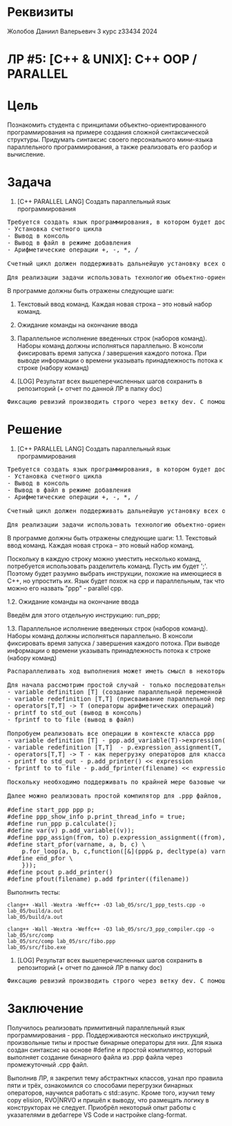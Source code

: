 # Реквизиты
Жолобов Даниил Валерьевич
3 курс
z33434
2024

# ЛР #5: [C++ & UNIX]: C++ OOP / PARALLEL

# Цель

Познакомить студента с принципами объектно-ориентированного программирования на примере создания сложной синтаксической структуры. Придумать синтаксис своего персонального мини-языка параллельного программирования, а также реализовать его разбор и вычисление.

# Задача

1. [С++ PARALLEL LANG] Создать параллельный язык программирования
<pre>
Требуется создать язык программирования, в котором будет доступна установка следующих команд:
- Установка счетного цикла
- Вывод в консоль
- Вывод в файл в режиме добавления
- Арифметические операции +, -, *, /

Счетный цикл должен поддерживать дальнейшую установку всех остальных поддерживаемых команд.

Для реализации задачи использовать технологию объектно-ориентированного программирования в части реализации поддерживаемых команд языка
</pre>

В программе должны быть отражены следующие шаги:
1. Текстовый ввод команд. Каждая новая строка – это новый набор команд.
2. Ожидание команды на окончание ввода
3. Параллельное исполнение введенных строк (наборов команд). Наборы команд должны исполняться параллельно. В консоли фиксировать время запуска / завершения каждого потока. При выводе информации о времени указывать принадлежность потока к строке (набору команд)

2. [LOG] Результат всех вышеперечисленных шагов сохранить в репозиторий (+ отчет по данной ЛР в папку doc)

<pre>
Фиксацию ревизий производить строго через ветку dev. С помощью скриптов накатить ревизии на stg и на prd. Скрипты разместить в корне репозитория. Также создать скрипты по возврату к виду текущей ревизии (даже если в папке имеются несохраненные изменения + новые файлы).
</pre>

# Решение

1. [С++ PARALLEL LANG] Создать параллельный язык программирования
<pre>
Требуется создать язык программирования, в котором будет доступна установка следующих команд:
- Установка счетного цикла
- Вывод в консоль
- Вывод в файл в режиме добавления
- Арифметические операции +, -, *, /

Счетный цикл должен поддерживать дальнейшую установку всех остальных поддерживаемых команд.

Для реализации задачи использовать технологию объектно-ориентированного программирования в части реализации поддерживаемых команд языка
</pre>

В программе должны быть отражены следующие шаги:
1.1. Текстовый ввод команд. Каждая новая строка – это новый набор команд.

Поскольку в каждую строку можно уместить несколько команд, потребуется использовать разделитель команд. Пусть им будет ';'. Поэтому будет разумно выбрать инструкции, похожие на имеющиеся в C++, но упростить их. Язык будет похож на cpp и параллельным, так что можно его назвать "ppp" - parallel cpp.

1.2. Ожидание команды на окончание ввода

Введём для этого отдельную инструкцию:
run_ppp;

1.3. Параллельное исполнение введенных строк (наборов команд). Наборы команд должны исполняться параллельно. В консоли фиксировать время запуска / завершения каждого потока. При выводе информации о времени указывать принадлежность потока к строке (набору команд)

<pre>
Распараллеливать ход выполнения может иметь смысл в некоторых циклах и некоторых последовательных наборах команд. Чтобы понять, в каких случаях следует выполнять параллельные вычисления, можно построить граф изменения переменных.

Для начала рассмотрим простой случай - только последовательность команд, без циклов. Тогда достаточно проанализировать следующие инструкции:
- variable definition [T] (создание параллельной переменной из обычной) 
- variable redefinition [T,T] (присваивание параллельной переменной другой параллельной переменной)
- operators[T,T] -> T (операторы арифметических операций)
- printf to std_out (вывод в консоль)
- fprintf to to file (вывод в файл)

Попробуем реализовать все операции в контексте класса ppp
- variable definition [T] - ppp.add_variable(T)->expression(T); 
- variable redefinition [T,T]  - p.expression_assignment(T, T);
- operators[T,T] -> T - как перегрузку операторов для класса expression
- printf to std_out - p.add_printer() << expression
- fprintf to to file - p.add_fprinter(filename) << expression

Поскольку необходимо поддерживать по крайней мере базовые числовые типы переменных, реализуем управление операциями через базовый абстрактный класс base для класса expression.

Далее можно реализовать простой компилятор для .ppp файлов, который будет оборачивать их в структуру минимального .cpp файла, подключая header с классом ppp и компилирующий при помощи clang++ получившийся .cpp файл. Следовательно, удобно выбрать такой синтаксис языка, который легко реализовать при помощи #define.

#define start_ppp ppp p;
#define ppp_show_info p.print_thread_info = true;
#define run_ppp p.calculate();
#define var(v) p.add_variable((v));
#define ppp_assign(from, to) p.expression_assignment((from), (to));
#define start_pfor(varname, a, b, c) \
	p.for_loop(a, b, c,function<void(ppp&, decltype((a)))>([&](ppp& p, decltype(a) varname) {
#define end_pfor \
	}));
#define pcout p.add_printer()
#define pfout(filename) p.add_fprinter((filename))
</pre>

Выполнить тесты:
```
clang++ -Wall -Wextra -Weffc++ -O3 lab_05/src/1_ppp_tests.cpp -o lab_05/build/a.out
lab_05/build/a.out
```
```
clang++ -Wall -Wextra -Weffc++ -O3 lab_05/src/3_ppp_compiler.cpp -o lab_05/src/comp
lab_05/src/comp lab_05/src/fibo.ppp
lab_05/src/fibo.exe
```


1. [LOG] Результат всех вышеперечисленных шагов сохранить в репозиторий (+ отчет по данной ЛР в папку doc)

<pre>
Фиксацию ревизий производить строго через ветку dev. С помощью скриптов накатить ревизии на stg и на prd. Скрипты разместить в корне репозитория. Также создать скрипты по возврату к виду текущей ревизии (даже если в папке имеются несохраненные изменения + новые файлы).
</pre>

# Заключение

Получилось реализовать примитивный параллельный язык программирования - ppp. Поддерживаются несколько инструкций, произвольные типы и простые бинарные операторы для них. Для языка создан синтаксис на основе #define и простой компилятор, который выполняет создание бинарного файла из .ppp файла через промежуточный .cpp файл.

Выполнив ЛР, я закрепил тему абстрактных классов, узнал про правила пяти и трёх, ознакомился со способами перегрузки бинарных операторов, научился работать с std::async. Кроме того, изучил тему copy elision, RVO|NRVO и пришёл к выводу, что размещать логику в конструкторах не следует. Приобрёл некоторый опыт работы с указателями в дебаггере VS Code и настройке clang-format.